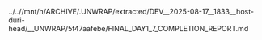 ../..//mnt/h/ARCHIVE/.UNWRAP/extracted/DEV__2025-08-17__1833__host-duri-head/__UNWRAP/5f47aafebe/FINAL_DAY1_7_COMPLETION_REPORT.md